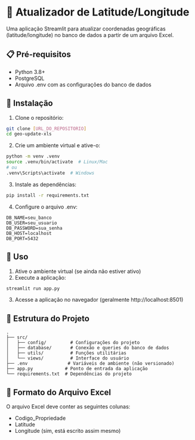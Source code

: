 # 🚀 Atualizador de Latitude/Longitude

Uma aplicação Streamlit para atualizar coordenadas geográficas (latitude/longitude) no banco de dados a partir de um arquivo Excel.

## 📋 Pré-requisitos

- Python 3.8+
- PostgreSQL
- Arquivo .env com as configurações do banco de dados

## 🔧 Instalação

1. Clone o repositório:
```bash
git clone [URL_DO_REPOSITORIO]
cd geo-update-xls
```

2. Crie um ambiente virtual e ative-o:
```bash
python -m venv .venv
source .venv/bin/activate  # Linux/Mac
# ou
.venv\Scripts\activate  # Windows
```

3. Instale as dependências:
```bash
pip install -r requirements.txt
```

4. Configure o arquivo .env:
```env
DB_NAME=seu_banco
DB_USER=seu_usuario
DB_PASSWORD=sua_senha
DB_HOST=localhost
DB_PORT=5432
```

## 🚀 Uso

1. Ative o ambiente virtual (se ainda não estiver ativo)
2. Execute a aplicação:
```bash
streamlit run app.py
```

3. Acesse a aplicação no navegador (geralmente http://localhost:8501)

## 📁 Estrutura do Projeto

```
.
├── src/
│   ├── config/         # Configurações do projeto
│   ├── database/       # Conexão e queries do banco de dados
│   ├── utils/          # Funções utilitárias
│   └── views/          # Interface do usuário
├── .env               # Variáveis de ambiente (não versionado)
├── app.py            # Ponto de entrada da aplicação
└── requirements.txt  # Dependências do projeto
```

## 📝 Formato do Arquivo Excel

O arquivo Excel deve conter as seguintes colunas:
- Codigo_Propriedade
- Latitude
- Longitude (sim, está escrito assim mesmo)